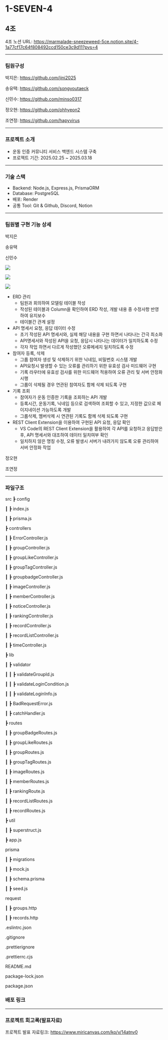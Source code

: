 # 1-SEVEN-4

## 4조

4조 노션 URL: https://marmalade-sneezeweed-5ce.notion.site/4-1a77cf17c64f808492ccd150ce3c9d11?pvs=4

---

### 팀원구성

박지은: https://github.com/jini2025

송유택: https://github.com/songyoutaeck

신민수: https://github.com/minso0317

정오현: https://github.com/ohhyeon2

조연정: https://github.com/hapyvirus

---

### 프로젝트 소개

- 운동 인증 커뮤니티 서비스 백엔드 시스템 구축
- 프로젝트 기간: 2025.02.25 ~ 2025.03.18

---

### 기술 스택

- Backend: Node.js, Express.js, PrismaORM
- Database: PostgreSQL
- 배포: Render
- 공통 Tool: Git & Github, Discord, Notion

---

### 팀원별 구현 기능 상세

박지은

송유택

신민수

![](https://velog.velcdn.com/images/shinminsoo317/post/27092d40-9350-4280-961e-f9f19e68634a/image.png)

![](https://velog.velcdn.com/images/shinminsoo317/post/d1f944d9-53b7-49cd-8520-7d67521a9aa1/image.png)

![](https://velog.velcdn.com/images/shinminsoo317/post/9e7599d9-85e0-4f46-915d-271145f51baf/image.png)

- ERD 관리
  - 팀원과 회의하여 모델링 테이블 작성
  - 작성된 테이블과 Column을 확인하여 ERD 작성, 개발 내용 중 수정사항 반영하여 유지보수
  - 테이블간 관계 설정
- API 명세서 요청, 응답 데이터 수정
  - 초기 작성된 API 명세서와, 실제 해당 내용을 구현 하면서 나타나는 간극 최소화
  - API명세서와 작성된 API을 요청, 응답시 나타나는 데이터가 일치하도록 수정
  - 각자 작업 하면서 다르게 작성했던 오류메세지 일치하도록 수정
- 참여자 등록, 삭제
  - 그룹 참여자 생성 및 삭제하기 위한 닉네임, 비밀번호 시스템 개발
  - API요청시 발생할 수 있는 오류를 관리하기 위한 유효성 검사 미드웨어 구현
  - 기록 라우터에 유효성 검사를 위한 미드웨어 적용하여 오류 관리 및 서버 안정화 시행
  - 그룹이 삭제될 경우 연관된 참여자도 함께 삭제 되도록 구현
- 기록 조회
  - 참여자가 운동 인증한 기록을 조회하는 API 개발
  - 등록시간, 운동기록, 닉네임 등으로 검색하여 조회할 수 있고, 지정한 값으로 페이지네이션 가능하도록 개발
  - 그룹삭제, 멤버삭제 시 연관된 기록도 함께 삭제 되도록 구현
- REST Client Extension을 이용하여 구현된 API 요청, 응답 확인
  - VS Code의 REST Client Extension을 활용하여 각 API를 요청하고 응답받은 후, API 명세서와 대조하여 데이터 일치여부 확인
  - 일치하지 않은 명칭 수정, 오류 발생시 서버가 내려가지 않도록 오류 관리하여 서버 안정화 작업

정오현

조연정

---

### 파일구조

src ┣ config

┃ ┣ index.js

┃ ┣ prisma.js

┣ controllers

┃ ┣ ErrorController.js

┃ ┣ groupController.js

┃ ┣ groupLikeController.js

┃ ┣ groupTagController.js

┃ ┣ groupbadgeController.js

┃ ┣ imageController.js

┃ ┣ memberController.js

┃ ┣ noticeController.js

┃ ┣ rankingController.js

┃ ┣ recordController.js

┃ ┣ recordListController.js

┃ ┣ timeController.js

┣ lib

┃ ┣ validator

┃ ┃ ┣ validateGroupId.js

┃ ┃ ┣ validateLoginCondition.js

┃ ┃ ┣ validateLoginInfo.js

┃ ┣ BadRequestError.js

┃ ┣ catchHandler.js

┣ routes

┃ ┣ groupBadgeRoutes.js

┃ ┣ groupLikeRoutes.js

┃ ┣ groupRoutes.js

┃ ┣ groupTagRoutes.js

┃ ┣ imageRoutes.js

┃ ┣ memberRoutes.js

┃ ┣ rankingRoute.js

┃ ┣ recordListRoutes.js

┃ ┣ recordRoutes.js

┣ util

┃ ┣ superstruct.js

┣ app.js

prisma

┃ ┣ migrations

┃ ┣ mock.js

┃ ┣ schema.prisma

┃ ┣ seed.js

request

┃ ┣ groups.http

┃ ┣ records.http

.eslintrc.json

.gitignore

.prettierignore

.prettierrc.cjs

README.md

package-lock.json

package.json

### 배포 링크

---

### 프로젝트 회고록(발표자료)

프로젝트 발표 자료링크: https://www.miricanvas.com/ko/v/14atnv0
